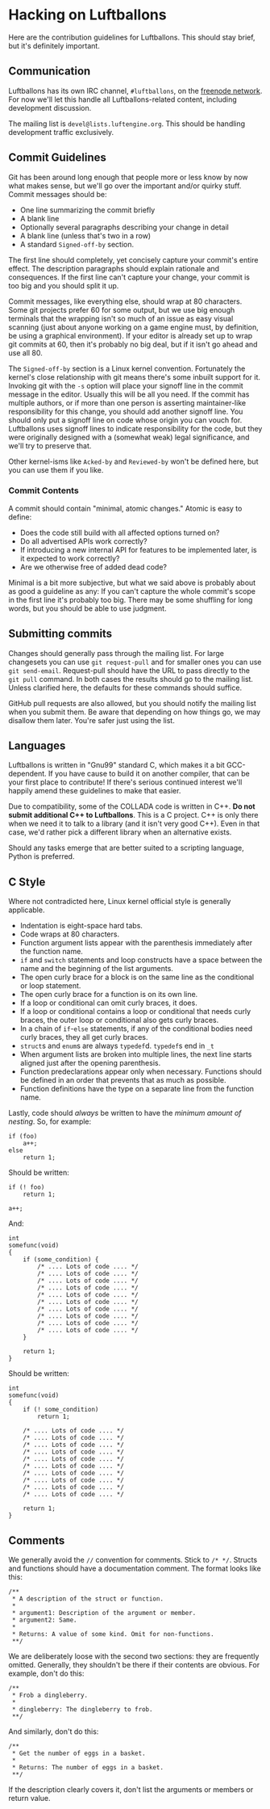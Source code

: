 # Hacking on Luftballons #

Here are the contribution guidelines for Luftballons. This should stay brief,
but it's definitely important.


## Communication ##

Luftballons has its own IRC channel, `#luftballons`, on the [freenode
network](http://freenode.net). For now we'll let this handle all
Luftballons-related content, including
development discussion.

The mailing list is `devel@lists.luftengine.org`. This should be handling
development traffic exclusively.


## Commit Guidelines ##

Git has been around long enough that people more or less know by now what makes
sense, but we'll go over the important and/or quirky stuff. Commit messages
should be:

* One line summarizing the commit briefly
* A blank line
* Optionally several paragraphs describing your change in detail
* A blank line (unless that's two in a row)
* A standard `Signed-off-by` section.

The first line should completely, yet concisely capture your commit's entire
effect. The description paragraphs should explain rationale and consequences.
If the first line can't capture your change, your commit is too big and you
should split it up.

Commit messages, like everything else, should wrap at 80 characters. Some git
projects prefer 60 for some output, but we use big enough terminals that the
wrapping isn't so much of an issue as easy visual scanning (just about anyone
working on a game engine must, by definition, be using a graphical
environment). If your editor is already set up to wrap git commits at 60, then
it's probably no big deal, but if it isn't go ahead and use all 80.

The `Signed-off-by` section is a Linux kernel convention. Fortunately the
kernel's close relationship with git means there's some inbuilt support for it.
Invoking git with the `-s` option will place your signoff line in the commit
message in the editor. Usually this will be all you need. If the commit has
multiple authors, or if more than one person is asserting maintainer-like
responsibility for this change, you should add another signoff line. You should
only put a signoff line on code whose origin you can vouch for. Luftballons
uses signoff lines to indicate responsibility for the code, but they were
originally designed with a (somewhat weak) legal significance, and we'll try to
preserve that.

Other kernel-isms like `Acked-by` and `Reviewed-by` won't be defined here, but
you can use them if you like.


### Commit Contents ###

A commit should contain "minimal, atomic changes." Atomic is easy to define:

* Does the code still build with all affected options turned on?
* Do all advertised APIs work correctly?
* If introducing a new internal API for features to be implemented later, is it
  expected to work correctly?
* Are we otherwise free of added dead code?

Minimal is a bit more subjective, but what we said above is probably about as
good a guideline as any: If you can't capture the whole commit's scope in the
first line it's probably too big. There may be some shuffling for long words,
but you should be able to use judgment.


## Submitting commits ##

Changes should generally pass through the mailing list. For large changesets
you can use `git request-pull` and for smaller ones you can use `git
send-email`. Request-pull should have the URL to pass directly to the `git
pull` command. In both cases the results should go to the mailing list. Unless
clarified here, the defaults for these commands should suffice.

GitHub pull requests are also allowed, but you should notify the mailing list
when you submit them. Be aware that depending on how things go, we may disallow
them later. You're safer just using the list.


## Languages ##

Luftballons is written in "Gnu99" standard C, which makes it a bit
GCC-dependent. If you have cause to build it on another compiler, that can be
your first place to contribute! If there's serious continued interest we'll
happily amend these guidelines to make that easier.

Due to compatibility, some of the COLLADA code is written in C++. **Do not
submit additional C++ to Luftballons**. This is a C project. C++ is only there
when we need it to talk to a library (and it isn't very good C++). Even in that
case, we'd rather pick a different library when an alternative exists.

Should any tasks emerge that are better suited to a scripting language, Python
is preferred.


## C Style ##

Where not contradicted here, Linux kernel official style is generally
applicable.

* Indentation is eight-space hard tabs.
* Code wraps at 80 characters.
* Function argument lists appear with the parenthesis immediately after the
  function name.
* `if` and `switch` statements and loop constructs have a space between the
  name and the beginning of the list arguments.
* The open curly brace for a block is on the same line as the conditional or
  loop statement.
* The open curly brace for a function is on its own line.
* If a loop or conditional can omit curly braces, it does.
* If a loop or conditional contains a loop or conditional that needs curly
  braces, the outer loop or conditional also gets curly braces.
* In a chain of `if`-`else` statements, if any of the conditional bodies need
  curly braces, they all get curly braces.
* `struct`s and `enum`s are always `typedef`d. `typedef`s end in `_t`
* When argument lists are broken into multiple lines, the next line starts
  aligned just after the opening parenthesis.
* Function predeclarations appear only when necessary. Functions should be
  defined in an order that prevents that as much as possible.
* Function definitions have the type on a separate line from the function name.

Lastly, code should *always* be written to have the *minimum amount of
nesting*. So, for example:

	if (foo)
		a++;
	else
		return 1;

Should be written:

	if (! foo)
		return 1;

	a++;

And:

	int
	somefunc(void)
	{
		if (some_condition) {
			/* .... Lots of code .... */
			/* .... Lots of code .... */
			/* .... Lots of code .... */
			/* .... Lots of code .... */
			/* .... Lots of code .... */
			/* .... Lots of code .... */
			/* .... Lots of code .... */
			/* .... Lots of code .... */
			/* .... Lots of code .... */
			/* .... Lots of code .... */
		}

		return 1;
	}

Should be written:

	int
	somefunc(void)
	{
		if (! some_condition)
			return 1;

		/* .... Lots of code .... */
		/* .... Lots of code .... */
		/* .... Lots of code .... */
		/* .... Lots of code .... */
		/* .... Lots of code .... */
		/* .... Lots of code .... */
		/* .... Lots of code .... */
		/* .... Lots of code .... */
		/* .... Lots of code .... */
		/* .... Lots of code .... */

		return 1;
	}


## Comments ##

We generally avoid the `//` convention for comments. Stick to `/* */`. Structs
and functions should have a documentation comment. The format looks like this:

	/**
	 * A description of the struct or function.
	 *
	 * argument1: Description of the argument or member.
	 * argument2: Same.
	 *
	 * Returns: A value of some kind. Omit for non-functions.
	 **/

We are deliberately loose with the second two sections: they are frequently
omitted. Generally, they shouldn't be there if their contents are obvious. For
example, don't do this:

	/**
	 * Frob a dingleberry.
	 *
	 * dingleberry: The dingleberry to frob.
	 **/

And similarly, don't do this:

	/**
	 * Get the number of eggs in a basket.
	 *
	 * Returns: The number of eggs in a basket.
	 **/

If the description clearly covers it, don't list the arguments or members or
return value.
